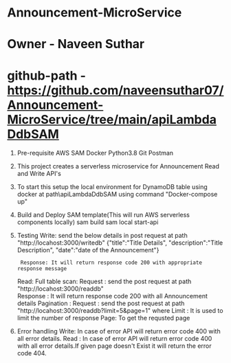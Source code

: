 # Announcement-MicroService
# Owner - Naveen Suthar
# github-path - https://github.com/naveensuthar07/Announcement-MicroService/tree/main/apiLambdaDdbSAM

1. Pre-requisite 
	AWS SAM
	Docker
	Python3.8
	Git
	Postman

2. This project creates a serverless microservice for Announcement Read and Write API's
3. To start this setup the local environment for DynamoDB table using docker at path\apiLambdaDdbSAM using command "Docker-compose up"
4. Build and Deploy SAM template(This will run AWS serverless components locally)
	sam build
	sam local start-api
5. Testing 
	Write:
		send the below details in post request at path "http://locahost:3000/writedb"
		{"title":"Title Details",
		 "description":"Title Description",
		 "date":"date of the Announcement"}
		 
		Response: It will return response code 200 with appropriate response message
	
	Read:
		Full table scan: 
			Request : send the post request at path "http://locahost:3000/readdb"	
			Response : It will return response code 200 with all Announcement details
		Pagination : 
			Request : send the post request at path "http://locahost:3000/readdb?limit=5&page=1" where 
					Limit : It is used to limit the number of response
					Page: To get the requsted page 

6. Error handling
	Write: 
		In case of error API will return error code 400 with all error details.
	Read :
		In case of error API will return error code 400 with all error details.If given page doesn't Exist it will return the error code 404.

